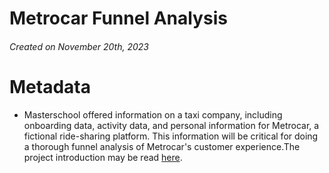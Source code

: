 # Metrocar Funnel Analysis

###### Created  on November 20th, 2023
# Metadata
* Masterschool offered information on a taxi company, including onboarding data, activity data, and personal information for Metrocar, a fictional ride-sharing platform. This information will be critical for doing a thorough funnel analysis of Metrocar's customer experience.The project introduction may be read [here](https://cms.master.school/cms-january-2023/0204/elements-2/project-overview-funnel-analysis-mastery-project).
  
